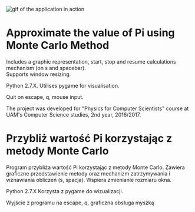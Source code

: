 ![gif of the application in action](https://lh3.googleusercontent.com/7MrRhNdN6iaNpGHGm9BBTct8vXk04tgOpj1girAcn7aSv6zUXryvrX4OzuWK86ONSjksoAFdx4PzzVk=w2736-h1516)
# Approximate the value of Pi using Monte Carlo Method 
Includes a graphic representation, start, stop and resume calculations mechanism (on s and spacebar).  
Supports window resizing.

Python 2.7.X.
Utilises pygame for visualisation.  

Quit on escape, q, mouse input.

The project was developed for "Physics for Computer Scientists" course at UAM's Computer Science studies, 2nd year, 2016/2017.

# Przybliż wartość Pi korzystając z metody Monte Carlo
Program przybliża wartość Pi korzystając z metody Monte Carlo.
Zawiera graficzne przedstawienie metody oraz mechanizm zatrzymywania i wznawiania obliczeń (s, spacja).
Wspiera zmienianie rozmiaru okna.

Python 2.7.X
Korzysta z pygame do wizualizacji.

Wyjście z programu na escape, q, graficzna obsługa myszką
